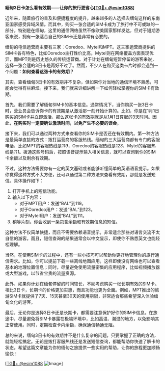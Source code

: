 **緬甸3日卡怎么看有效期——让你的旅行更省心[[TG💪+ @esim1088](https://t.me/s/esim1088)]**

近年来，随着旅行的普及和便捷程度的提升，越来越多的人选择去缅甸这样的东南亚国家感受异域风情。而其中，购买一张合适的SIM卡成为了旅行中不可或缺的一部分。特别是在缅甸，这里的通信网络虽然不像欧美国家那样发达，但对于短期游客来说，拥有一张适合自己的SIM卡还是非常有必要的。

缅甸的电信运营商主要有三家：Ooredoo、Mytel和MPT。这三家运营商提供的SIM卡各有特色，比如Ooredoo主打性价比高，Mytel则在网络覆盖方面表现优异，而MPT则是历史悠久的传统运营商。对于计划在缅甸短暂停留的游客来说，选择一张合适的3日卡是再好不过了。然而，不少人在购买这类卡片时都会遇到一个问题：**如何查看这张卡的有效期？**

其实，查看缅甸3日卡的有效期并不复杂，但如果你对当地的通信环境不熟悉，可能会觉得有些麻烦。接下来，我们就来详细讲解一下如何轻松掌握你的SIM卡有效期。

首先，我们需要了解缅甸SIM卡的基本信息。通常情况下，当你购买一张3日卡时，营业员会告诉你卡的有效期是从激活那一刻开始计算的。比如，你是在1月1日购买的SIM卡并立即激活，那么这张卡的有效期就是从1月1日算起的3天时间。因此，**在购买时一定要确认激活时间，以免产生不必要的误会**。

接下来，我们可以通过两种方式来查看你的SIM卡是否还在有效期内。第一种方法是最简单直接的方式：拨打运营商的客服热线。缅甸的三大运营商都有专门的客服电话，比如MPT的客服热线是*119*，Ooredoo的客服热线是*123*，Mytel的客服热线是*111*。拨通这些号码后，按照语音提示输入相关信息，就可以查询到你的SIM卡余额以及剩余有效期。

不过，这种方法需要你有一定的英文基础或者能够听懂简单的英语语音提示。如果你觉得这种方式不太方便，还可以通过第二种方法来查看有效期，那就是发送短信。具体操作如下：

1. 打开手机上的短信功能。
2. 输入以下内容：
   - 对于MPT用户：发送“BAL”到119。
   - 对于Ooredoo用户：发送“BAL”到123。
   - 对于Mytel用户：发送“BAL”到111。
3. 稍等片刻，你会收到一条包含余额和有效期信息的短信。

这种方法不仅简单快捷，而且不需要依赖语音提示，非常适合那些对语言交流不太自信的游客。而且，短信查询的结果通常会以中文显示，即使你不熟悉英文也能轻松理解。

当然，在使用SIM卡的过程中，还有一些小技巧可以帮助你更好地管理你的旅行通信需求。比如，你可以提前下载一些离线地图应用，这样即使没有网络也可以查看基本的地理位置信息；同时，尽量避免使用流量密集的应用程序，比如视频播放器或大型游戏，以节省宝贵的流量资源。

此外，如果你计划在缅甸停留的时间较长，不妨考虑购买一张长期有效的SIM卡。相比3日卡，长期卡的价格更加实惠，而且功能也更为全面。例如，MPT推出的旅游SIM卡就提供了7天、15天甚至30天的使用期限，非常适合那些希望深入体验缅甸文化的游客。

最后，无论你是选择3日卡还是长期卡，都需要注意保护好你的SIM卡信息。在旅途中，尽量避免将SIM卡暴露在极端环境中，比如高温、潮湿的地方，以免影响其正常使用。同时，定期检查卡内余额，确保通信畅通无阻。

总的来说，缅甸3日卡的有效期并不是什么复杂的问题，只要掌握了正确的方法，就能轻松搞定。无论是拨打客服热线还是发送短信查询，都能帮助你快速了解卡的状态。希望这篇文章能为你的缅甸之旅提供一些实用的帮助，让你的旅程更加顺畅愉快！

[[TG💪+ @esim1088](https://t.me/s/esim1088) ![Image](https://i.postimg.cc/4NQfJmqS/Snipaste-2025-05-13-00-14-12.png)]